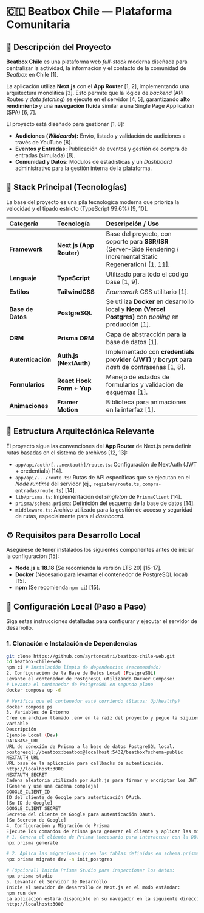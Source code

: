 # 🇨🇱 Beatbox Chile — Plataforma Comunitaria

## 📝 Descripción del Proyecto

**Beatbox Chile** es una plataforma web *full-stack* moderna diseñada para centralizar la actividad, la información y el contacto de la comunidad de *Beatbox* en Chile [1].

La aplicación utiliza **Next.js** con el **App Router** [1, 2], implementando una arquitectura monolítica [3]. Esto permite que la lógica de *backend* (API Routes y *data fetching*) se ejecute en el servidor [4, 5], garantizando **alto rendimiento** y una **navegación fluida** similar a una Single Page Application (SPA) [6, 7].

El proyecto está diseñado para gestionar [1, 8]:
*   **Audiciones (*Wildcards*):** Envío, listado y validación de audiciones a través de YouTube [8].
*   **Eventos y Entradas:** Publicación de eventos y gestión de compra de entradas (simulada) [8].
*   **Comunidad y Datos:** Módulos de estadísticas y un *Dashboard* administrativo para la gestión interna de la plataforma.

## 🚀 Stack Principal (Tecnologías)

La base del proyecto es una pila tecnológica moderna que prioriza la velocidad y el tipado estricto (TypeScript 99.6%) [9, 10].

| Categoría | Tecnología | Descripción / Uso |
| :--- | :--- | :--- |
| **Framework** | **Next.js (App Router)** | Base del proyecto, con soporte para **SSR/ISR** (Server-Side Rendering / Incremental Static Regeneration) [1, 11]. |
| **Lenguaje** | **TypeScript** | Utilizado para todo el código base [1, 9]. |
| **Estilos** | **TailwindCSS** | *Framework* CSS utilitario [1]. |
| **Base de Datos** | **PostgreSQL** | Se utiliza **Docker** en desarrollo local y **Neon (Vercel Postgres)** con *pooling* en producción [1]. |
| **ORM** | **Prisma ORM** | Capa de abstracción para la base de datos [1]. |
| **Autenticación** | **Auth.js (NextAuth)** | Implementado con **credentials provider (JWT)** y **bcrypt** para *hash* de contraseñas [1, 8]. |
| **Formularios** | **React Hook Form + Yup** | Manejo de estados de formularios y validación de esquemas [1]. |
| **Animaciones** | **Framer Motion** | Biblioteca para animaciones en la interfaz [1]. |

## 📁 Estructura Arquitectónica Relevante

El proyecto sigue las convenciones del **App Router** de Next.js para definir rutas basadas en el sistema de archivos [12, 13]:

*   `app/api/auth/[...nextauth]/route.ts`: Configuración de NextAuth (JWT + credentials) [14].
*   `app/api/.../route.ts`: Rutas de API específicas que se ejecutan en el *Node runtime* del servidor (ej., `register/route.ts`, `compra-entradas/route.ts`) [14].
*   `lib/prisma.ts`: Implementación del *singleton* de `PrismaClient` [14].
*   `prisma/schema.prisma`: Definición del esquema de la base de datos [14].
*   `middleware.ts`: Archivo utilizado para la gestión de acceso y seguridad de rutas, especialmente para el *dashboard*.

## ⚙️ Requisitos para Desarrollo Local

Asegúrese de tener instalados los siguientes componentes antes de iniciar la configuración [15]:

*   **Node.js ≥ 18.18** (Se recomienda la versión LTS 20) [15-17].
*   **Docker** (Necesario para levantar el contenedor de PostgreSQL local) [15].
*   **npm** (Se recomienda `npm ci`) [15].

## 🧪 Configuración Local (Paso a Paso)

Siga estas instrucciones detalladas para configurar y ejecutar el servidor de desarrollo.

### 1. Clonación e Instalación de Dependencias

```bash
git clone https://github.com/ayrtoncatri/beatbox-chile-web.git
cd beatbox-chile-web
npm ci # Instalación limpia de dependencias (recomendado)
2. Configuración de la Base de Datos Local (PostgreSQL)
Levante el contenedor de PostgreSQL utilizando Docker Compose:
# Levanta el contenedor de PostgreSQL en segundo plano
docker compose up -d

# Verifica que el contenedor esté corriendo (Status: Up/healthy)
docker compose ps
3. Variables de Entorno
Cree un archivo llamado .env en la raíz del proyecto y pegue la siguiente configuración. Las variables de Google son opcionales y están preparadas para la integración futura de OAuth.
Variable
Descripción
Ejemplo Local (Dev)
DATABASE_URL
URL de conexión de Prisma a la base de datos PostgreSQL local.
postgresql://beatbox:beatbox@localhost:5432/beatbox?schema=public
NEXTAUTH_URL
URL base de la aplicación para callbacks de autenticación.
http://localhost:3000
NEXTAUTH_SECRET
Cadena aleatoria utilizada por Auth.js para firmar y encriptar los JWT.
[Genere y use una cadena compleja]
GOOGLE_CLIENT_ID
ID del cliente de Google para autenticación OAuth.
[Su ID de Google]
GOOGLE_CLIENT_SECRET
Secreto del cliente de Google para autenticación OAuth.
[Su Secreto de Google]
4. Configuración y Migración de Prisma
Ejecute los comandos de Prisma para generar el cliente y aplicar las migraciones a la base de datos:
# 1. Genera el cliente de Prisma (necesario para interactuar con la DB)
npx prisma generate

# 2. Aplica las migraciones (crea las tablas definidas en schema.prisma)
npx prisma migrate dev -n init_postgres

# (Opcional) Inicia Prisma Studio para inspeccionar los datos:
npx prisma studio
5. Levantar el Servidor de Desarrollo
Inicie el servidor de desarrollo de Next.js en el modo estándar:
npm run dev
La aplicación estará disponible en su navegador en la siguiente dirección:
http://localhost:3000